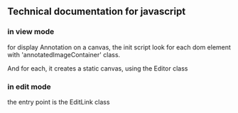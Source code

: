 ## Technical documentation for javascript 

### in view mode

for display Annotation on a canvas, the init script look for each dom element with 'annotatedImageContainer' class.

And for each, it creates a static canvas, using the Editor class

### in edit mode

the entry point is the EditLink class